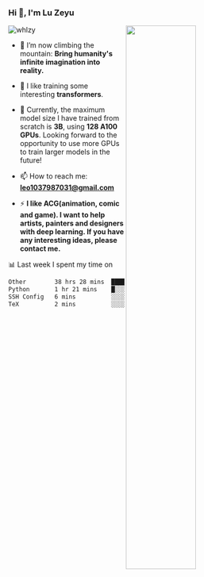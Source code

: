 ### Hi 👋, I'm Lu Zeyu

<img src="https://komarev.com/ghpvc/?username=whlzy&label=Profile%20views&color=0e75b6&style=flat" alt="whlzy" />
<img align="right" width="53%" src="https://github-readme-stats.vercel.app/api?username=whlzy&show_icons=true">

- 🔭 I’m now climbing the mountain: **Bring humanity's infinite imagination into reality.**

- 🌄 I like training some interesting **transformers**.

- 🌠 Currently, the maximum model size I have trained from scratch is **3B**, using **128 A100 GPUs**. Looking forward to the opportunity to use more GPUs to train larger models in the future!

- 📫 How to reach me: **leo1037987031@gmail.com**

- ⚡ **I like ACG(animation, comic and game). I want to help artists, painters and designers with deep learning. If you have any interesting ideas, please contact me.**

📊 Last week I spent my time on

<!--START_SECTION:waka-->

```txt
Other        38 hrs 28 mins  ████████████████████████░   96.26 %
Python       1 hr 21 mins    █░░░░░░░░░░░░░░░░░░░░░░░░   03.39 %
SSH Config   6 mins          ░░░░░░░░░░░░░░░░░░░░░░░░░   00.26 %
TeX          2 mins          ░░░░░░░░░░░░░░░░░░░░░░░░░   00.09 %
```

<!--END_SECTION:waka-->


